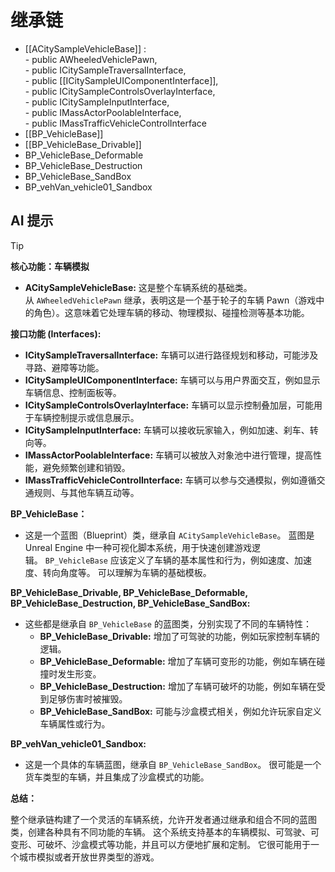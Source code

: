 # 继承链
- [[ACitySampleVehicleBase]] :   
		- public AWheeledVehiclePawn,  
		   - public ICitySampleTraversalInterface,  
		   - public [[ICitySampleUIComponentInterface]],  
		   - public ICitySampleControlsOverlayInterface,  
		   - public ICitySampleInputInterface,  
		   - public IMassActorPoolableInterface,  
		   - public IMassTrafficVehicleControlInterface
- [[BP_VehicleBase]]
- [[BP_VehicleBase_Drivable]]
- BP_VehicleBase_Deformable
- BP_VehicleBase_Destruction
- BP_VehicleBase_SandBox
- BP_vehVan_vehicle01_Sandbox
## AI 提示
> [!tip]
> **核心功能：车辆模拟**
> 
> - **ACitySampleVehicleBase:** 这是整个车辆系统的基础类。从 `AWheeledVehiclePawn` 继承，表明这是一个基于轮子的车辆 Pawn（游戏中的角色）。这意味着它处理车辆的移动、物理模拟、碰撞检测等基本功能。
> 
> **接口功能 (Interfaces):**
> 
> - **ICitySampleTraversalInterface:** 车辆可以进行路径规划和移动，可能涉及寻路、避障等功能。
> - **ICitySampleUIComponentInterface:** 车辆可以与用户界面交互，例如显示车辆信息、控制面板等。
> - **ICitySampleControlsOverlayInterface:** 车辆可以显示控制叠加层，可能用于车辆控制提示或信息展示。
> - **ICitySampleInputInterface:** 车辆可以接收玩家输入，例如加速、刹车、转向等。
> - **IMassActorPoolableInterface:** 车辆可以被放入对象池中进行管理，提高性能，避免频繁创建和销毁。
> - **IMassTrafficVehicleControlInterface:** 车辆可以参与交通模拟，例如遵循交通规则、与其他车辆互动等。
> 
> **BP_VehicleBase：**
> 
> - 这是一个蓝图（Blueprint）类，继承自 `ACitySampleVehicleBase`。 蓝图是 Unreal Engine 中一种可视化脚本系统，用于快速创建游戏逻辑。 `BP_VehicleBase` 应该定义了车辆的基本属性和行为，例如速度、加速度、转向角度等。 可以理解为车辆的基础模板。
> 
> **BP_VehicleBase_Drivable, BP_VehicleBase_Deformable, BP_VehicleBase_Destruction, BP_VehicleBase_SandBox:**
> 
> - 这些都是继承自 `BP_VehicleBase` 的蓝图类，分别实现了不同的车辆特性：
>     - **BP_VehicleBase_Drivable:** 增加了可驾驶的功能，例如玩家控制车辆的逻辑。
>     - **BP_VehicleBase_Deformable:** 增加了车辆可变形的功能，例如车辆在碰撞时发生形变。
>     - **BP_VehicleBase_Destruction:** 增加了车辆可破坏的功能，例如车辆在受到足够伤害时被摧毁。
>     - **BP_VehicleBase_SandBox:** 可能与沙盒模式相关，例如允许玩家自定义车辆属性或行为。
> 
> **BP_vehVan_vehicle01_Sandbox:**
> 
> - 这是一个具体的车辆蓝图，继承自 `BP_VehicleBase_SandBox`。 很可能是一个货车类型的车辆，并且集成了沙盒模式的功能。
> 
> **总结：**
> 
> 整个继承链构建了一个灵活的车辆系统，允许开发者通过继承和组合不同的蓝图类，创建各种具有不同功能的车辆。 这个系统支持基本的车辆模拟、可驾驶、可变形、可破坏、沙盒模式等功能，并且可以方便地扩展和定制。 它很可能用于一个城市模拟或者开放世界类型的游戏。




